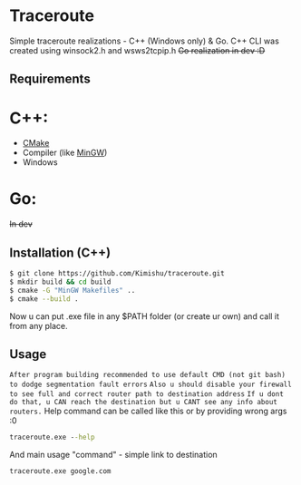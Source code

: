 # Traceroute

Simple traceroute realizations - C++ (Windows only) & Go.
C++ CLI was created using winsock2.h and wsws2tcpip.h
~~Go realization in dev :D~~
## Requirements
# C++:
- [CMake][cmake-link]
- Compiler (like [MinGW][compiler-link])
- Windows

# Go:
~~In dev~~
## Installation (C++)
```bash
$ git clone https://github.com/Kimishu/traceroute.git
$ mkdir build && cd build
$ cmake -G "MinGW Makefiles" ..
$ cmake --build .
```
Now u can put .exe file in any $PATH folder (or create ur own) and call it from any place.
## Usage
`After program building recommended to use default CMD (not git bash) to dodge segmentation fault errors`
`Also u should disable your firewall to see full and correct router path to destination address`
`If u dont do that, u CAN reach the destination but u CANT see any info about routers.`
Help command can be called like this or by providing wrong args :0
```cmd
traceroute.exe --help 
```
And main usage "command" - simple link to destination
```cmd
traceroute.exe google.com
```
[//]: #
   [compiler-link]: <https://github.com/niXman/mingw-builds-binaries?tab=readme-ov-file>
   [cmake-link]: <https://cmake.org/>
